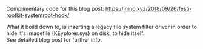 Complimentary code for this blog post: https://inino.xyz/2018/09/26/festi-rootkit-systemroot-hook/

What it boild down to, is inserting a legacy file system filter driver in order to hide it's imagefile (KEyplorer.sys) on disk, to hide itself.  
See detailed blog post for further info.
